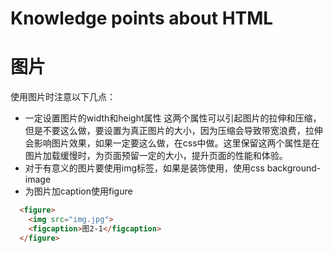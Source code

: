 # Knowledge points about HTML

# 图片
使用图片时注意以下几点：

* 一定设置图片的width和height属性
  这两个属性可以引起图片的拉伸和压缩，但是不要这么做，要设置为真正图片的大小，因为压缩会导致带宽浪费，拉伸会影响图片效果，如果一定要这么做，在css中做。这里保留这两个属性是在图片加载缓慢时，为页面预留一定的大小，提升页面的性能和体验。
* 对于有意义的图片要使用img标签，如果是装饰使用，使用css background-image
* 为图片加caption使用figure
```HTML
  <figure>
    <img src="img.jpg">
    <figcaption>图2-1</figcaption>
  </figure>
```
